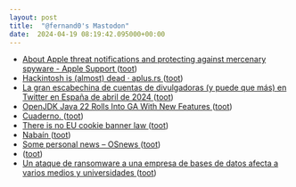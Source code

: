 ```yaml
---
layout: post
title:  "@fernand0's Mastodon"
date:  2024-04-19 08:19:42.095000+00:00
---
```

*  [About Apple threat notifications and protecting against mercenary spyware - Apple Support ](https://support.apple.com/en-us/10217) ([toot](https://mastodon.social/@fernand0/112296904759257422))
*  [Hackintosh is (almost) dead · aplus.rs ](https://aplus.rs/2024/hackintosh-almost-dead) ([toot](https://mastodon.social/@fernand0/112295346156332244))
*  [La gran escabechina de cuentas de divulgadoras (y puede que más) en Twitter en España de abril de 2024 ](https://www.microsiervos.com/archivo/internet/gran-escabechina-cuentas-twitter-espana-abril-2024.htm) ([toot](https://mastodon.social/@fernand0/112293399800490613))
*  [OpenJDK Java 22 Rolls Into GA With New Features ](https://www.phoronix.com/news/OpenJDK-Java-22-Release) ([toot](https://mastodon.social/@fernand0/112293186980202526))
*  [Cuaderno. ](https://avecesunafoto.wordpress.com/2024/04/18/cuaderno) ([toot](https://mastodon.social/@fernand0/112293117066355913))
*  [There is no EU cookie banner law ](https://www.bitecode.dev/p/there-is-no-eu-cookie-banner-la) ([toot](https://mastodon.social/@fernand0/112293004066840834))
*  [Nabaín ](https://www.flickr.com/photos/fernand0/53652021572) ([toot](https://mastodon.social/@fernand0/112292939633868846))
*  [Some personal news  –  OSnews ](https://www.osnews.com/story/138936/some-personal-news) ([toot](https://mastodon.social/@fernand0/112292751221456728))
*  [ ](https://glasgow.social/@steeznson) ([toot](https://mastodon.social/@fernand0/112292236287742608))
*  [Un ataque de ransomware a una empresa de bases de datos afecta a varios medios y universidades ](https://www.escudodigital.com/ciberseguridad/ataque-ransomware-bases-datos-varios-medios-universidades_58658_102.htm) ([toot](https://mastodon.social/@fernand0/112291908952422090))
